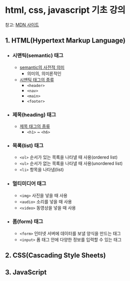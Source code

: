# html, css, javascript 기초 강의
참고: [MDN 사이트](https://developer.mozilla.org/ko/)

## 1. HTML(Hypertext Markup Language)
* ### 시맨틱(semantic) 태그  
  * [semantic의 사전적 의미](https://en.dict.naver.com/#/entry/enko/74453940307f4c45ba76b0aa988fc5c3)
    * 의미의, 의미론적인
  * [시맨틱 태그의 종류](https://developer.mozilla.org/ko/docs/Glossary/Semantics)
    * `<header>`
    * `<nav>`
    * `<main>`
    * `<footer>`

* ### 제목(heading) 태그  
  * [제목 태그의 종류](https://developer.mozilla.org/ko/docs/Web/HTML/Element/Heading_Elements)
    * `<h1>` ~ `<h6>`

* ### 목록(list) 태그  
  * `<ol>` 순서가 있는 목록을 나타낼 때 사용(ordered list)
  * `<ul>` 순서가 없는 목록을 나타낼 때 사용(unordered list)
  * `<li>` 항목을 나타냄(list)

* ### 멀티미디어 태그
  * `<img>` 사진을 넣을 때 사용
  * `<audio>` 소리를 넣을 때 사용
  * `<video>` 동영상을 넣을 때 사용

* ### 폼(form) 태그
  * `<form>` 인터넷 서버에 데이터를 보낼 양식을 만드는 태그
  * `<input>` 폼 태그 안에 다양한 정보를 입력할 수 있는 태그


## 2. CSS(Cascading Style Sheets)


## 3. JavaScript
